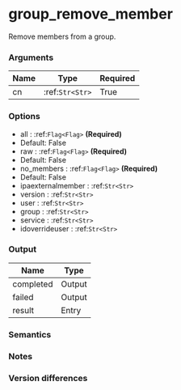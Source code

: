 [//]: # (THE CONTENT BELOW IS GENERATED. DO NOT EDIT.)
# group_remove_member
Remove members from a group.

### Arguments
|Name|Type|Required
|-|-|-
|cn|:ref:`Str<Str>`|True

### Options
* all : :ref:`Flag<Flag>` **(Required)**
 * Default: False
* raw : :ref:`Flag<Flag>` **(Required)**
 * Default: False
* no_members : :ref:`Flag<Flag>` **(Required)**
 * Default: False
* ipaexternalmember : :ref:`Str<Str>`
* version : :ref:`Str<Str>`
* user : :ref:`Str<Str>`
* group : :ref:`Str<Str>`
* service : :ref:`Str<Str>`
* idoverrideuser : :ref:`Str<Str>`

### Output
|Name|Type
|-|-
|completed|Output
|failed|Output
|result|Entry

[//]: # (ADD YOUR NOTES BELOW. THESE WILL BE PICKED EVERY TIME THE DOCS ARE REGENERATED. //end)
### Semantics

### Notes

### Version differences